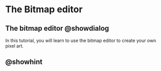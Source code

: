 # The Bitmap editor

## The bitmap editor @showdialog

In this tutorial, you will learn to use the bitmap editor to create your 
own pixel art.

##  @showhint


